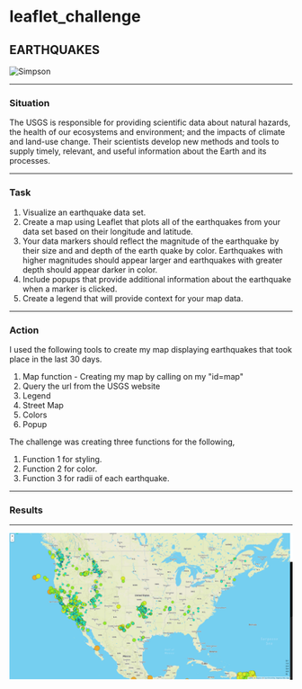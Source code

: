 # leaflet_challenge

## EARTHQUAKES

![Simpson](https://media.giphy.com/media/xT5LMuRbEiz9ZuhMME/giphy.gif)<br>
<hr>

### Situation<br>
The USGS is responsible for providing scientific data about natural hazards, the health of our ecosystems and environment; and the impacts of climate and land-use change. Their scientists develop new methods and tools to supply timely, relevant, and useful information about the Earth and its processes.<br>
<hr>

### Task<br>
1. Visualize an earthquake data set.<br>
2. Create a map using Leaflet that plots all of the earthquakes from your data set based on their longitude and latitude.<br>
3. Your data markers should reflect the magnitude of the earthquake by their size and and depth of the earth quake by color. Earthquakes with higher magnitudes should appear larger and earthquakes with greater depth should appear darker in color.<br>
4. Include popups that provide additional information about the earthquake when a marker is clicked.<br>
5. Create a legend that will provide context for your map data.<br>

<hr>

### Action<br>
I used the following tools to create my map displaying earthquakes that took place in the last 30 days.<br>

1. Map function - Creating my map by calling on my "id=map"<br>
2. Query the url from the USGS website<br>
3. Legend<br>
4. Street Map<br>
5. Colors<br>
6. Popup<br>

The challenge was creating three functions for the following,<br> 
1. Function 1 for styling.<br>
2. Function 2 for color.<br>
3. Function 3 for radii of each earthquake.<br>

<hr>

### Results<br>

<hr>

![Hab's Map](https://github.com/llhabers/leaflet_challenge/blob/main/Leaflet-Step-1/Images/7-Hab_Map.png)